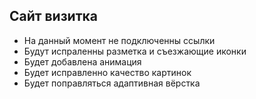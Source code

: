 ## Сайт визитка
- На данный момент не подключенны ссылки
- Будут испраленны разметка и съезжающие иконки
- Будет добавлена анимация
- Будет исправленно качество картинок
- Будет поправляться адаптивная вёрстка
